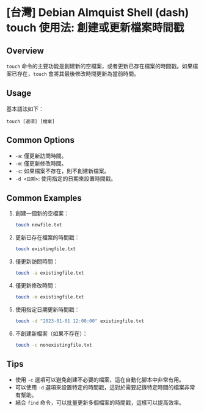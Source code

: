 # [台灣] Debian Almquist Shell (dash) touch 使用法: 創建或更新檔案時間戳

## Overview
`touch` 命令的主要功能是創建新的空檔案，或者更新已存在檔案的時間戳。如果檔案已存在，`touch` 會將其最後修改時間更新為當前時間。

## Usage
基本語法如下：
```
touch [選項] [檔案]
```

## Common Options
- `-a`: 僅更新訪問時間。
- `-m`: 僅更新修改時間。
- `-c`: 如果檔案不存在，則不創建新檔案。
- `-d <日期>`: 使用指定的日期來設置時間戳。

## Common Examples
1. 創建一個新的空檔案：
   ```sh
   touch newfile.txt
   ```

2. 更新已存在檔案的時間戳：
   ```sh
   touch existingfile.txt
   ```

3. 僅更新訪問時間：
   ```sh
   touch -a existingfile.txt
   ```

4. 僅更新修改時間：
   ```sh
   touch -m existingfile.txt
   ```

5. 使用指定日期更新時間戳：
   ```sh
   touch -d "2023-01-01 12:00:00" existingfile.txt
   ```

6. 不創建新檔案（如果不存在）：
   ```sh
   touch -c nonexistingfile.txt
   ```

## Tips
- 使用 `-c` 選項可以避免創建不必要的檔案，這在自動化腳本中非常有用。
- 可以使用 `-d` 選項來設置特定的時間戳，這對於需要記錄特定時間的檔案非常有幫助。
- 結合 `find` 命令，可以批量更新多個檔案的時間戳，這樣可以提高效率。